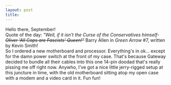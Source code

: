 ```yaml
---
layout: post
title: 
---
```


Hello there, September!<br>
Quote of the day: <i>"Well, if it isn't the Curse of the Conservatives himself-~~Oliver 'All Cops are Fascists' Queen!"</i>~~ Barry Allen in <i>Green Arrow</i> \#7, written by Kevin Smith!<br>
So I ordered a new motherboard and processor. Everything's in ok... except for the damn power switch at the front of my case. That's because Gateway decided to bundle all their cables into this one 14-pin doodad that's really pissing me off right now. Anywho, I've got a nice little jerry-rigged setup at this juncture in time, with the old motherboard sitting atop my open case with a modem and a video card in it. Fun fun!
